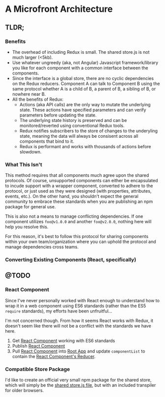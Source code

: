 # A Microfront Architecture

## TLDR;


### Benefits

* The overhead of including Redux is small. The shared store.js is not much larger (<5kb).
* Use whatever ungreedy (aka, not Angular) Javascript framework/library you like for each component
with a common interface between the components.
* Since the interface is a global store, there are no cyclic dependencies on the Redux reducers.
Component A can talk to Component B using the same protocol whether A is a child of B, a parent of
B, a sibling of B, or nowhere near B.
* All the benefits of Redux:
    * Actions (aka API calls) are the only way to mutate the underlying state.  These actions have
    specified parameters and can verify parameters before updating the state.
    * The underlying state history is preserved and can be monitored/reverted using conventional 
    Redux tools.
    * Redux notifies subscribers to the store of changes to the underyling state, meaning the data
    will always be consisent across all components that bind to it.
    * Redux is performant and works with thousands of actions before slowdown.

### What This Isn't

This method requires that all components much agree upon the shared protocols. Of course, 
unsupported components can either be encapsulated to incude support with a wrapper component, 
converted to adhere to the protocol, or just used as they were designed (with properties, 
attributes, events, etc.).  On the other hand, you shouldn't expect the general community to embrace
these standards when you are publishing an npm package for general use.

This is also not a means to manage conflicting dependencies.  If one component utilizes `foo@v1.0.0`
and another `foo@v2.0.0`, nothing here will help you resolve this.

For this reason, it's best to follow this protocol for sharing components within your own 
team/organization where you can uphold the protocol and manage dependencies cross teams.

### Converting Existing Components (React, specifically)

## @TODO

### React Component
Since I've never personally worked with React enough to understand how to wrap it in a web component
using ES6 standards (rather than the ES5 `require` standards), my efforts have been unfruitful...

I'm not concerned though.  From how it seems React works with Redux, it doesn't seem like there will
not be a conflict with the standards we have here.

1. Get [React Component](comp_react) working with ES6 standards
2. Publish [React Component](comp_react)
3. Pull [React Component](comp_react) into [Root App](root_reference) and update `componentList` to contain the [React Component's Reducer](comp_react/src/reducers/app.js).

### Compatible Store Package
I'd like to create an official very small npm package for the shared store, which will simply be
the [shared store.js file](store/src/store.js), but with an included transpiler for older browsers.
